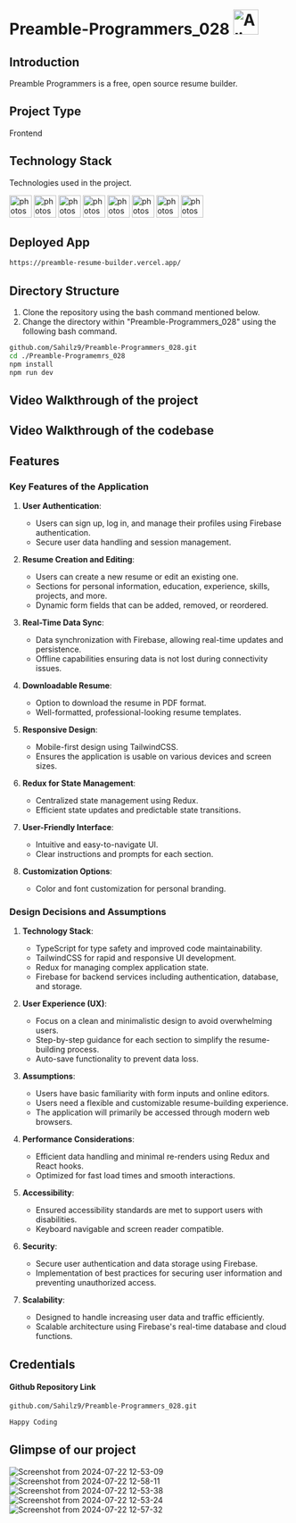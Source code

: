 # Preamble-Programmers_028 <img src="https://raw.githubusercontent.com/Tarikul-Islam-Anik/Telegram-Animated-Emojis/main/Smileys/Alien.webp" alt="Alien" width="45" height="45"/>

## Introduction
Preamble Programmers is a free, open source resume builder.

## Project Type
Frontend 

## Technology Stack
Technologies used in the project.

<img src="https://www.vectorlogo.zone/logos/w3_html5/w3_html5-icon.svg" alt="photoshop" width="40" height="40"/> <img src="https://www.vectorlogo.zone/logos/tailwindcss/tailwindcss-icon.svg" alt="photoshop" width="40" height="40"/> <img src="https://www.vectorlogo.zone/logos/git-scm/git-scm-icon.svg" alt="photoshop" width="40" height="40"/> <img src="https://www.vectorlogo.zone/logos/typescriptlang/typescriptlang-icon.svg" alt="photoshop" width="40" height="40"/> <img src="https://www.vectorlogo.zone/logos/js_redux/js_redux-icon.svg" alt="photoshop" width="40" height="40"/>  <img src="https://www.vectorlogo.zone/logos/firebase/firebase-icon.svg" alt="photoshop" width="40" height="40"/> <img src="https://www.vectorlogo.zone/logos/github/github-icon.svg" alt="photoshop" width="40" height="40"/> <img src="https://www.vectorlogo.zone/logos/npmjs/npmjs-ar21.svg" alt="photoshop" width="40" height="40"/>

## Deployed App 
```bash
https://preamble-resume-builder.vercel.app/
```

## Directory Structure
1. Clone the repository using the bash command mentioned below.
2. Change the directory within "Preamble-Programmers_028" using the following bash command.

```bash
github.com/Sahilz9/Preamble-Programmers_028.git
cd ./Preamble-Programemrs_028
npm install
npm run dev
```

## Video Walkthrough of the project


## Video Walkthrough of the codebase


## Features
### Key Features of the Application

1. **User Authentication**:
   - Users can sign up, log in, and manage their profiles using Firebase authentication.
   - Secure user data handling and session management.

2. **Resume Creation and Editing**:
   - Users can create a new resume or edit an existing one.
   - Sections for personal information, education, experience, skills, projects, and more.
   - Dynamic form fields that can be added, removed, or reordered.

3. **Real-Time Data Sync**:
   - Data synchronization with Firebase, allowing real-time updates and persistence.
   - Offline capabilities ensuring data is not lost during connectivity issues.

4. **Downloadable Resume**:
   - Option to download the resume in PDF format.
   - Well-formatted, professional-looking resume templates.

5. **Responsive Design**:
   - Mobile-first design using TailwindCSS.
   - Ensures the application is usable on various devices and screen sizes.

6. **Redux for State Management**:
   - Centralized state management using Redux.
   - Efficient state updates and predictable state transitions.

7. **User-Friendly Interface**:
   - Intuitive and easy-to-navigate UI.
   - Clear instructions and prompts for each section.

8. **Customization Options**:
   - Color and font customization for personal branding.

### Design Decisions and Assumptions

1. **Technology Stack**:
   - TypeScript for type safety and improved code maintainability.
   - TailwindCSS for rapid and responsive UI development.
   - Redux for managing complex application state.
   - Firebase for backend services including authentication, database, and storage.

2. **User Experience (UX)**:
   - Focus on a clean and minimalistic design to avoid overwhelming users.
   - Step-by-step guidance for each section to simplify the resume-building process.
   - Auto-save functionality to prevent data loss.

3. **Assumptions**:
   - Users have basic familiarity with form inputs and online editors.
   - Users need a flexible and customizable resume-building experience.
   - The application will primarily be accessed through modern web browsers.

4. **Performance Considerations**:
   - Efficient data handling and minimal re-renders using Redux and React hooks.
   - Optimized for fast load times and smooth interactions.

5. **Accessibility**:
   - Ensured accessibility standards are met to support users with disabilities.
   - Keyboard navigable and screen reader compatible.

6. **Security**:
   - Secure user authentication and data storage using Firebase.
   - Implementation of best practices for securing user information and preventing unauthorized access.

7. **Scalability**:
   - Designed to handle increasing user data and traffic efficiently.
   - Scalable architecture using Firebase's real-time database and cloud functions.
## Credentials

#### Github Repository Link
```bash
github.com/Sahilz9/Preamble-Programmers_028.git
```
```bash
Happy Coding
```

## Glimpse of our project
![Screenshot from 2024-07-22 12-53-09](https://github.com/user-attachments/assets/c7e4df78-bff0-4f0a-80f0-e4212f5ba4ad)
![Screenshot from 2024-07-22 12-58-11](https://github.com/user-attachments/assets/4bcc232a-d283-4991-917a-8b547334cd52)
![Screenshot from 2024-07-22 12-53-38](https://github.com/user-attachments/assets/9ea2ad85-24ae-4659-bbd0-15d399217607)
![Screenshot from 2024-07-22 12-53-24](https://github.com/user-attachments/assets/b8315d89-fdb4-4a66-b727-7509030ede9d)
![Screenshot from 2024-07-22 12-57-32](https://github.com/user-attachments/assets/c3130a46-43e5-468a-a353-21f129550b65)













